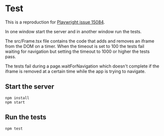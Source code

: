 # Test

This is a reproduction for [Playwright issue 15084](https://github.com/microsoft/playwright/issues/15084).

In one window start the server and in another window run the tests.

The src/Frame.tsx file contains the code that adds and removes an iframe from the DOM
on a timer. When the timeout is set to 100 the tests fail waiting for navigation but setting
the timeout to 1000 or higher the tests pass.

The tests fail during a page.waitForNavigation which doesn't complete if the iframe is
removed at a certain time while the app is trying to navigate.

## Start the server

```(sh)
npm install
npm start
```

## Run the tests

```(sh)
npm test
```
